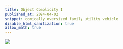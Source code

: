 ```yaml
---
title: Object Complicity I
published_at: 2024-04-02
snippet: comically oversized family utility vehicle
disable_html_sanitization: true
allow_math: true
---
```


<img id="cofuv" style="background-color: transparent;" src="/240401/cofuv.png" />

<script type="module">
   const img = document.getElementById (`cofuv`)

   const a_ctx = new AudioContext ()
   const filter = new BiquadFilterNode (a_ctx)
   filter.type = `peaking`
   filter.gain.value = 12
   filter.frequency.value = 330
   filter.Q.value = 1
   filter.connect (a_ctx.destination)

   const get_file = async filepath => {
      const response = await fetch (filepath)
      const array_buf = await response.arrayBuffer ()
      const audio_buf = await a_ctx.decodeAudioData (array_buf)
      return audio_buf
   }

   const ram_trx_buf = await get_file (`/240401/ram_trx.mp3`)
   let source_node

   let is_playing = false

   img.onpointerdown = e => {
      if (is_playing == true) return

      e.stopPropagation ()
      e.preventDefault ()

      const x = e.clientX * 2 / innerWidth - 1
      const y = e.clientY * -2 / innerHeight + 1

      source_node = new AudioBufferSourceNode (a_ctx, {
         buffer: ram_trx_buf
      })
      source_node.connect (filter)
      source_node.loop = true
      source_node.loopStart = 2.656
      source_node.loopEnd = 5.404
      source_node.start ()

      const now = a_ctx.currentTime

      source_node.playbackRate.cancelScheduledValues (now)
      source_node.playbackRate.setValueAtTime (source_node.playbackRate.value, now)
      source_node.playbackRate.exponentialRampToValueAtTime (2 ** y, now + 0.02)

      filter.frequency.cancelScheduledValues (now)
      filter.frequency.setValueAtTime (filter.frequency.value, now)
      filter.frequency.exponentialRampToValueAtTime (330 * (6 ** x), now + 0.02)

      is_playing = true
      console.dir (`is playing!`)
      document.body.style.backgroundColor = `black`
      img.style.opacity = 0
   }

   document.body.onpointerup = e => {
      if (is_playing == false) return

      source_node.stop ()

      is_playing = false
      console.dir (`stopping!`)
      document.body.style.backgroundColor = `hsl(${ Math.random () * 360 }, 100%, 80%)`
      img.style.opacity = 1
   }

   document.body.onpointermove = e => {
      if (!is_playing) return

      const x = e.clientX * 2 / innerWidth - 1
      const y = e.clientY * -2 / innerHeight + 1

      const now = a_ctx.currentTime

      source_node.playbackRate.cancelScheduledValues (now)
      source_node.playbackRate.setValueAtTime (source_node.playbackRate.value, now)
      source_node.playbackRate.exponentialRampToValueAtTime (2 ** y, now + 0.02)

      filter.frequency.cancelScheduledValues (now)
      filter.frequency.setValueAtTime (filter.frequency.value, now)
      filter.frequency.exponentialRampToValueAtTime (330 * (6 ** x), now + 0.02)

   }
</script>